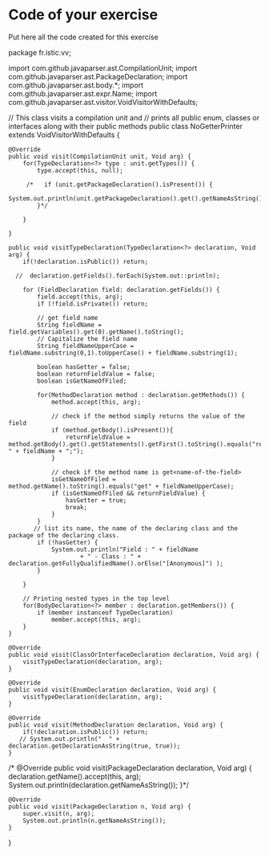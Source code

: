 # Code of your exercise

Put here all the code created for this exercise

package fr.istic.vv;

import com.github.javaparser.ast.CompilationUnit;
import com.github.javaparser.ast.PackageDeclaration;
import com.github.javaparser.ast.body.*;
import com.github.javaparser.ast.expr.Name;
import com.github.javaparser.ast.visitor.VoidVisitorWithDefaults;


// This class visits a compilation unit and
// prints all public enum, classes or interfaces along with their public methods
public class NoGetterPrinter extends VoidVisitorWithDefaults<Void> {

    @Override
    public void visit(CompilationUnit unit, Void arg) {
        for(TypeDeclaration<?> type : unit.getTypes()) {
            type.accept(this, null);

         /*   if (unit.getPackageDeclaration().isPresent()) {
                System.out.println(unit.getPackageDeclaration().get().getNameAsString());
            }*/

        }

    }

    public void visitTypeDeclaration(TypeDeclaration<?> declaration, Void arg) {
        if(!declaration.isPublic()) return;

      //  declaration.getFields().forEach(System.out::println);

        for (FieldDeclaration field: declaration.getFields()) {
            field.accept(this, arg);
            if (!field.isPrivate()) return;

            // get field name
            String fieldName = field.getVariables().get(0).getName().toString();
            // Capitalize the field name
            String fieldNameUpperCase = fieldName.substring(0,1).toUpperCase() + fieldName.substring(1);

            boolean hasGetter = false;
            boolean returnFieldValue = false;
            boolean isGetNameOfFiled;

            for(MethodDeclaration method : declaration.getMethods()) {
                method.accept(this, arg);

                // check if the method simply returns the value of the field
                if (method.getBody().isPresent()){
                    returnFieldValue = method.getBody().get().getStatements().getFirst().toString().equals("return " + fieldName + ";");
                }

                // check if the method name is get<name-of-the-field>
                isGetNameOfFiled = method.getName().toString().equals("get" + fieldNameUpperCase);
                if (isGetNameOfFiled && returnFieldValue) {
                    hasGetter = true;
                    break;
                }
            }
           // list its name, the name of the declaring class and the package of the declaring class.
            if (!hasGetter) {
                System.out.println("Field : " + fieldName
                        + " - Class : " + declaration.getFullyQualifiedName().orElse("[Anonymous]") );
            }

        }

        // Printing nested types in the top level
        for(BodyDeclaration<?> member : declaration.getMembers()) {
            if (member instanceof TypeDeclaration)
                member.accept(this, arg);
        }
    }

    @Override
    public void visit(ClassOrInterfaceDeclaration declaration, Void arg) {
        visitTypeDeclaration(declaration, arg);
    }

    @Override
    public void visit(EnumDeclaration declaration, Void arg) {
        visitTypeDeclaration(declaration, arg);
    }

    @Override
    public void visit(MethodDeclaration declaration, Void arg) {
        if(!declaration.isPublic()) return;
       // System.out.println("  " + declaration.getDeclarationAsString(true, true));
    }

/*    @Override
    public void visit(PackageDeclaration declaration, Void arg) {
         declaration.getName().accept(this, arg);
        System.out.println(declaration.getNameAsString());
    }*/

    @Override
    public void visit(PackageDeclaration n, Void arg) {
        super.visit(n, arg);
        System.out.println(n.getNameAsString());
    }
}
